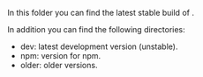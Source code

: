 In this folder you can find the latest stable build of <ProjectName>. 

In addition you can find the following directories:

- dev: latest development version (unstable).
- npm: version for npm.
- older: older versions.